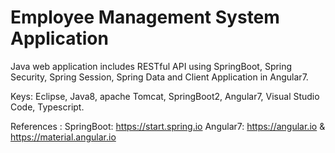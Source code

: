 # Employee Management System Application

Java web application includes RESTful API using SpringBoot, Spring Security, Spring Session, Spring Data and Client Application in Angular7.

Keys: Eclipse, Java8, apache Tomcat, SpringBoot2, Angular7, Visual Studio Code, Typescript.

References : 
SpringBoot: https://start.spring.io 
Angular7: https://angular.io & https://material.angular.io
